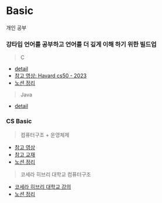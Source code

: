 # Basic
개인 공부


### 강타입 언어를 공부하고 언어를 더 깊게 이해 하기 위한 빌드업
> C
- [detail](./C_Study/README.md)
- [참고 영상: Havard cs50 - 2023](https://www.youtube.com/watch?v=cY0FtXE-JzM&list=PL7cmIFofq7xHOKUpuU66uYiXanbD9Mp-O)
- [노션 정리](https://www.notion.so/CS50-4db3525c84894b0c8a5ef25b18085416)

> Java
- [detail](./Java_Study/README.md)


### CS Basic
> 컴퓨터구조 + 운영체제
- [참고 영상](https://www.youtube.com/watch?v=kFWP6sFKyp0&list=PLYH7OjNUOWLUz15j4Q9M6INxK5J3-59GC)
- [참고 교재](https://product.kyobobook.co.kr/detail/S000061584886)
- [노션 정리](https://faithful-blarney-6d1.notion.site/detail-c3856215cfdd4d0793cbd3de59a41f97?pvs=4)

> 코세라 히브리 대학교 컴퓨터구조
- [코세라 히브리 대학교 강의](https://www.coursera.org/learn/build-a-computer/lecture/gd00Q/unit-0-1-the-road-ahead)
- [노션 정리](https://www.notion.so/Build-a-Modern-Computer-from-First-Principles-From-Nand-to-Tetris-391321d52fc04ffca0f6b6d5f2de43a5)
